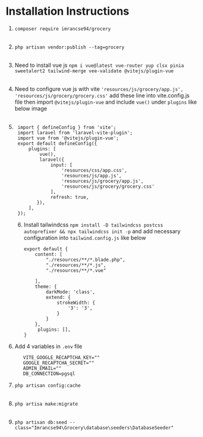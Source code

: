 # Installation Instructions

1. ``composer require imrancse94/grocery``<br/><br/>
2. ``php artisan vendor:publish --tag=grocery``<br/><br/>
3. Need to install vue js ``npm i vue@latest vue-router yup clsx pinia sweetalert2 tailwind-merge vee-validate @vitejs/plugin-vue``<br/><br/>
4. Need to configure vue js with vite
    ``'resources/js/grocery/app.js',
   'resources/js/grocery/grocery.css'``
    add these line into vite.config.js file then import ``@vitejs/plugin-vue`` and include ``vue()`` under `plugins` like below image<br/><br/>
    
5. ```
    import { defineConfig } from 'vite';
    import laravel from 'laravel-vite-plugin';
    import vue from '@vitejs/plugin-vue';
    export default defineConfig({
        plugins: [
            vue(),
            laravel({
                input: [
                    'resources/css/app.css',
                    'resources/js/app.js',
                    'resources/js/grocery/app.js',
                    'resources/js/grocery/grocery.css'
                ],
                refresh: true,
           }),
        ],
    });
   ``` 
   6. Install tailwindcss `npm install -D tailwindcss postcss autoprefixer && npx tailwindcss init -p` and add necessary configuration into `tailwind.config.js` like below<br/>
       ```
       export default {
           content: [
               "./resources/**/*.blade.php",
               "./resources/**/*.js",
               "./resources/**/*.vue"
    
           ],
           theme: {
               darkMode: 'class',
               extend: {
                   strokeWidth: {
                       '3': '3',
                   }
               }
           },
            plugins: [],
       }

      ```
7. Add 4 variables in `.env` file  
   ````
      VITE_GOOGLE_RECAPTCHA_KEY=""
      GOOGLE_RECAPTCHA_SECRET=""
      ADMIN_EMAIL=""
      DB_CONNECTION=pgsql
    ````
8. `php artisan config:cache`<br/><br/>
9. `php artisa make:migrate`<br/><br/>
10. `php artisan db:seed --class="Imrancse94\Grocery\database\seeders\DatabaseSeeder"`
